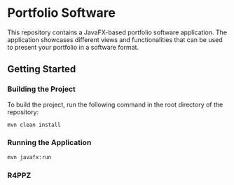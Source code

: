 # Portfolio Software

This repository contains a JavaFX-based portfolio software application. The application showcases different views and functionalities that can be used to present your portfolio in a software format.

## Getting Started

### Building the Project

To build the project, run the following command in the root directory of the repository:

```sh
mvn clean install
```

### Running the Application
```sh
mvn javafx:run
```

### R4PPZ